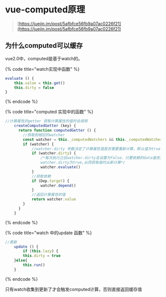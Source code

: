 # vue-computed原理

> [https://juejin.im/post/5afbfce56fb9a07ac0226f21](https://juejin.im/post/5afbfce56fb9a07ac0226f21)

## 为什么computed可以缓存

vue2.0中，computed是基于watch的。

{% code title="watch实现中函数" %}
```javascript
evaluate () {
    this.value = this.get()
    this.dirty = false
}
```
{% endcode %}

{% code title="computed 实现中的函数" %}
```javascript
//计算属性的getter 获取计算属性的值时会调用
	createComputedGetter (key) {
	  return function computedGetter () {
	  	//获取到相应的watcher
	    const watcher = this._computedWatchers && this._computedWatchers[key]
	    if (watcher) {
	    	//watcher.dirty 参数决定了计算属性值是否需要重新计算，默认值为true，即第一次时会调用一次
	      	if (watcher.dirty) {
	      		/*每次执行之后watcher.dirty会设置为false，只要依赖的data值改变时才会触发
	      		watcher.dirty为true,从而获取值时从新计算*/
	        	watcher.evaluate()
	      	}
	      	//获取依赖
	      	if (Dep.target) {
	        	watcher.depend()
	      	}
	      	//返回计算属性的值
	      	return watcher.value
	    }
	  }
	}
```
{% endcode %}

{% code title="watch 中的update 函数" %}
```javascript
//更新
	update () {
		if (this.lazy) {
  		this.dirty = true
	}else{
		this.run()
	}
```
{% endcode %}

只有watch收集到更新了才会触发computed计算，否则直接返回缓存值

